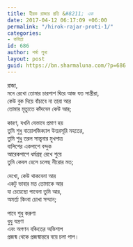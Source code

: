 ```yaml
---
title: হীরক রাজার প্রতি &#8211; এক
date: 2017-04-12 06:17:09 +06:00
permalink: "/hirok-rajar-proti-1/"
categories:
- কবিতা
id: 686
author: শর্মা লুনা
layout: post
guid: https://bn.sharmaluna.com/?p=686
---
```


রাজা,  
মনে রেখো তোমার চারপাশ ঘিরে আজ যত সান্ত্রীরা,  
কেউ বুক দিয়ে বাঁচাবে না তারা আর  
তোমার মৃত্যুতে কাঁদবেন কেউ আর;

কারণ, যখনি যেভাবে প্রমাণ হয়  
তুমি শুধু বায়োলজিক্যাল উত্তরসূরি মহতের,  
তুমি শুধু তরল সান্ত্বনার মুখপাত্র  
বালিশের একপাশে বন্দুক  
আরেকপাশে ধর্মগ্রন্থ রেখে শুয়ে  
তুমি কেবল হেসে চলেছ নীরোর মত;

দেখো, কেউ থাকবেনা আর  
একটু ভাবার মত তোমাকে আর  
যা চেয়েছো পাবেনা তুমি আর,  
অমর্ত্য কিংবা চোখা সম্মান;

পাবে শুধু করুণা  
ধুধু যন্ত্রণা  
এবং অগণন বঞ্চিতের অভিশাপ  
প্রজন্ম থেকে প্রজন্মান্তরে বয়ে চলা পাপ।